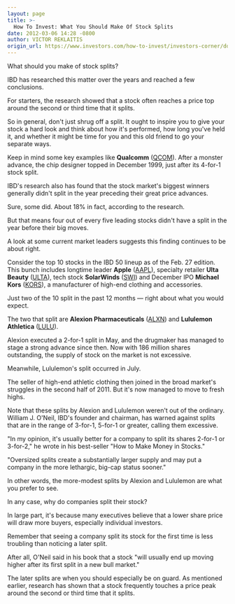 ```yaml
---
layout: page
title: >-
  How To Invest: What You Should Make Of Stock Splits
date: 2012-03-06 14:28 -0800
author: VICTOR REKLAITIS
origin_url: https://www.investors.com/how-to-invest/investors-corner/do-not-shrug-off-a-split
---
```





What should you make of stock splits?


IBD has researched this matter over the years and reached a few conclusions.


For starters, the research showed that a stock often reaches a price top around the second or third time that it splits.


So in general, don't just shrug off a split. It ought to inspire you to give your stock a hard look and think about how it's performed, how long you've held it, and whether it might be time for you and this old friend to go your separate ways.


Keep in mind some key examples like **Qualcomm** ([QCOM](https://research.investors.com/quote.aspx?symbol=QCOM)). After a monster advance, the chip designer topped in December 1999, just after its 4-for-1 stock split.


IBD's research also has found that the stock market's biggest winners generally didn't split in the year preceding their great price advances.


Sure, some did. About 18% in fact, according to the research.


But that means four out of every five leading stocks didn't have a split in the year before their big moves.


A look at some current market leaders suggests this finding continues to be about right.


Consider the top 10 stocks in the IBD 50 lineup as of the Feb. 27 edition. This bunch includes longtime leader **Apple** ([AAPL](https://research.investors.com/quote.aspx?symbol=AAPL)), specialty retailer **Ulta Beauty** ([ULTA](https://research.investors.com/quote.aspx?symbol=ULTA)), tech stock **SolarWinds** ([SWI](https://research.investors.com/quote.aspx?symbol=SWI)) and December IPO **Michael Kors** ([KORS](https://research.investors.com/quote.aspx?symbol=KORS)), a manufacturer of high-end clothing and accessories.


Just two of the 10 split in the past 12 months — right about what you would expect.


The two that split are **Alexion Pharmaceuticals** ([ALXN](https://research.investors.com/quote.aspx?symbol=ALXN)) and **Lululemon Athletica** ([LULU](https://research.investors.com/quote.aspx?symbol=LULU)).


Alexion executed a 2-for-1 split in May, and the drugmaker has managed to stage a strong advance since then. Now with 186 million shares outstanding, the supply of stock on the market is not excessive.


Meanwhile, Lululemon's split occurred in July.


The seller of high-end athletic clothing then joined in the broad market's struggles in the second half of 2011. But it's now managed to move to fresh highs.


Note that these splits by Alexion and Lululemon weren't out of the ordinary. William J. O'Neil, IBD's founder and chairman, has warned against splits that are in the range of 3-for-1, 5-for-1 or greater, calling them excessive.


"In my opinion, it's usually better for a company to split its shares 2-for-1 or 3-for-2," he wrote in his best-seller "How to Make Money in Stocks."


"Oversized splits create a substantially larger supply and may put a company in the more lethargic, big-cap status sooner."


In other words, the more-modest splits by Alexion and Lululemon are what you prefer to see.


In any case, why do companies split their stock?


In large part, it's because many executives believe that a lower share price will draw more buyers, especially individual investors.


Remember that seeing a company split its stock for the first time is less troubling than noticing a later split.


After all, O'Neil said in his book that a stock "will usually end up moving higher after its first split in a new bull market."


The later splits are when you should especially be on guard. As mentioned earlier, research has shown that a stock frequently touches a price peak around the second or third time that it splits.




